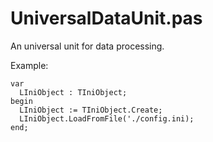 # UniversalDataUnit.pas
An universal unit for data processing.


Example:
```
var
  LIniObject : TIniObject;
begin
  LIniObject := TIniObject.Create;
  LIniObject.LoadFromFile('./config.ini);
end;
```
